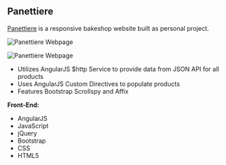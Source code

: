 
**Panettiere**
--------------------

[Panettiere](http://www.bernadetteengleman.com/Websites/Panettiere-Bakeshop/index.html) is a responsive bakeshop website built as personal project.

![Panettiere Webpage](http://www.bernadetteengleman.com/img/portfolio/panattierethumbnail2.jpg)

![Panettiere Webpage](http://www.bernadetteengleman.com/img/portfolio/panattierethumbnail.jpg)

 - Utilizes AngularJS $http Service to provide data from JSON API for all products
 - Uses AngularJS Custom Directives to populate products
 - Features Bootstrap Scrollspy and Affix

**Front-End:**

 - AngularJS
 - JavaScript
 - jQuery
 - Bootstrap
 - CSS
 - HTML5

